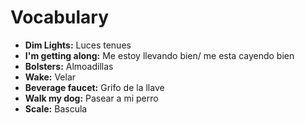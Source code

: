 # Vocabulary

- **Dim Lights:** Luces tenues
- **I'm getting along:** Me estoy llevando bien/ me esta cayendo bien 
- **Bolsters:** Almoadillas
- **Wake:** Velar
- **Beverage faucet:** Grifo de la llave
- **Walk my dog:** Pasear a mi perro
- **Scale:** Bascula